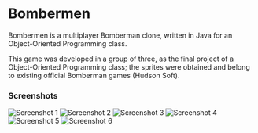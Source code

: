 # Bombermen

Bombermen is a multiplayer Bomberman clone, written in Java for an Object-Oriented Programming class.

This game was developed in a group of three, as the final project of a Object-Oriented Programming class; the sprites were obtained and belong to existing official Bomberman games (Hudson Soft).

### Screenshots

 ![Screenshot 1](https://cloud.githubusercontent.com/assets/4265649/19020325/6a931d18-889d-11e6-9800-fdf62055de59.png)
 ![Screenshot 2](https://cloud.githubusercontent.com/assets/4265649/19020319/5fb3be34-889d-11e6-93df-a2c232a447ce.png)
 ![Screenshot 3](https://cloud.githubusercontent.com/assets/4265649/19020321/6297b498-889d-11e6-95c5-31ad5287ebcb.png)
 ![Screenshot 4](https://cloud.githubusercontent.com/assets/4265649/19020322/63ae15c0-889d-11e6-957e-599c716a1dd8.png)
![Screenshot 5](https://cloud.githubusercontent.com/assets/4265649/19020323/6742b6d2-889d-11e6-8c24-d9b7b6e3ddf0.png)
![Screenshot 6](https://cloud.githubusercontent.com/assets/4265649/19020324/68425844-889d-11e6-8d14-7f610aa87acf.png)
